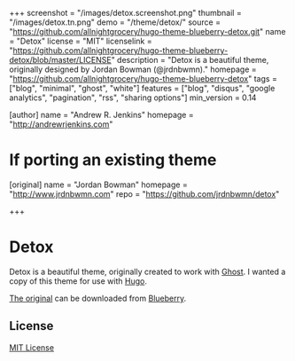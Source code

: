 +++
screenshot = "/images/detox.screenshot.png"
thumbnail = "/images/detox.tn.png"
demo = "/theme/detox/"
source = "https://github.com/allnightgrocery/hugo-theme-blueberry-detox.git"
name = "Detox"
license = "MIT"
licenselink = "https://github.com/allnightgrocery/hugo-theme-blueberry-detox/blob/master/LICENSE"
description = "Detox is a beautiful theme, originally designed by Jordan Bowman (@jrdnbwmn)."
homepage = "https://github.com/allnightgrocery/hugo-theme-blueberry-detox"
tags = ["blog", "minimal", "ghost", "white"]
features = ["blog", "disqus", "google analytics", "pagination", "rss", "sharing options"]
min_version = 0.14

[author]
  name = "Andrew R. Jenkins"
  homepage = "http://andrewrjenkins.com"

# If porting an existing theme
[original]
  name = "Jordan Bowman"
  homepage = "http://www.jrdnbwmn.com"
  repo = "https://github.com/jrdnbwmn/detox"

+++

# Detox

Detox is a beautiful theme, originally created to work with [Ghost](http://www.ghost.org). I wanted a copy of this theme for use with [Hugo](http://gohugo.io).

[The original](http://www.eatablueberry.com/detox.html) can be downloaded from [Blueberry](http://www.eatablueberry.com).

## License

[MIT License](http://oswaldoacauan.mit-license.org/)
